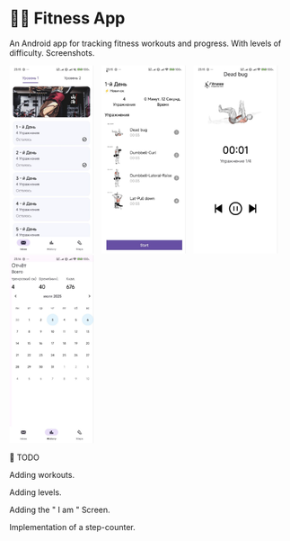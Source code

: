 # 🏋️‍♂️ Fitness App

An Android app for tracking fitness workouts and progress. With levels of difficulty.
Screenshots. 
<p float="left">
  <img src="docs/images/1.png" width="150" style="margin-right:10px;" />
  <img src="docs/images/2.png" width="150" style="margin-right:10px;" />
  <img src="docs/images/3.png" width="150" />
  <img src="docs/images/4.png" width="150" style="margin-right:10px;" />
</p>

📌 TODO

 Adding workouts.

 Adding levels.

 Adding the " I am " Screen.

 Implementation of a step-counter.


